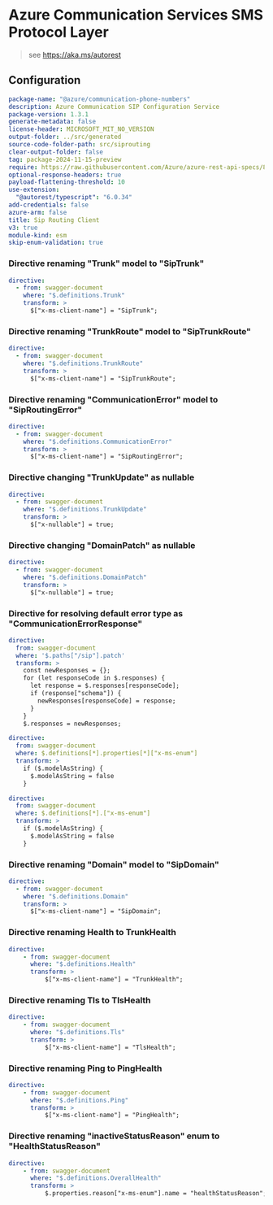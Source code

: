 # Azure Communication Services SMS Protocol Layer

> see https://aka.ms/autorest

## Configuration

```yaml
package-name: "@azure/communication-phone-numbers"
description: Azure Communication SIP Configuration Service
package-version: 1.3.1
generate-metadata: false
license-header: MICROSOFT_MIT_NO_VERSION
output-folder: ../src/generated
source-code-folder-path: src/siprouting
clear-output-folder: false
tag: package-2024-11-15-preview
require: https://raw.githubusercontent.com/Azure/azure-rest-api-specs/8056e0ba6bbe2f00ad0aca066236871ae5e04c23/specification/communication/data-plane/SipRouting/readme.md
optional-response-headers: true
payload-flattening-threshold: 10
use-extension:
  "@autorest/typescript": "6.0.34"
add-credentials: false
azure-arm: false
title: Sip Routing Client
v3: true
module-kind: esm
skip-enum-validation: true
```

### Directive renaming "Trunk" model to "SipTrunk"

```yaml
directive:
  - from: swagger-document
    where: "$.definitions.Trunk"
    transform: >
      $["x-ms-client-name"] = "SipTrunk";
```

### Directive renaming "TrunkRoute" model to "SipTrunkRoute"

```yaml
directive:
  - from: swagger-document
    where: "$.definitions.TrunkRoute"
    transform: >
      $["x-ms-client-name"] = "SipTrunkRoute";
```

### Directive renaming "CommunicationError" model to "SipRoutingError"

```yaml
directive:
  - from: swagger-document
    where: "$.definitions.CommunicationError"
    transform: >
      $["x-ms-client-name"] = "SipRoutingError";
```

### Directive changing "TrunkUpdate" as nullable

```yaml
directive:
  - from: swagger-document
    where: "$.definitions.TrunkUpdate"
    transform: >
      $["x-nullable"] = true;
```

### Directive changing "DomainPatch" as nullable

```yaml
directive:
  - from: swagger-document
    where: "$.definitions.DomainPatch"
    transform: >
      $["x-nullable"] = true;
```

### Directive for resolving default error type as "CommunicationErrorResponse"

```yaml
directive:
  from: swagger-document
  where: '$.paths["/sip"].patch'
  transform: >
    const newResponses = {};
    for (let responseCode in $.responses) {
      let response = $.responses[responseCode];
      if (response["schema"]) {
        newResponses[responseCode] = response;
      }
    }
    $.responses = newResponses;
```

```yaml
directive:
  from: swagger-document
  where: $.definitions[*].properties[*]["x-ms-enum"]
  transform: >
    if ($.modelAsString) {
      $.modelAsString = false
    }
```

```yaml
directive:
  from: swagger-document
  where: $.definitions[*].["x-ms-enum"]
  transform: >
    if ($.modelAsString) {
      $.modelAsString = false
    }
```

### Directive renaming "Domain" model to "SipDomain"

```yaml
directive:
  - from: swagger-document
    where: "$.definitions.Domain"
    transform: >
      $["x-ms-client-name"] = "SipDomain";
```

### Directive renaming Health to TrunkHealth

```yaml
directive:
    - from: swagger-document
      where: "$.definitions.Health"
      transform: >
          $["x-ms-client-name"] = "TrunkHealth";
```

### Directive renaming Tls to TlsHealth

```yaml
directive:
    - from: swagger-document
      where: "$.definitions.Tls"
      transform: >
          $["x-ms-client-name"] = "TlsHealth";
```

### Directive renaming Ping to PingHealth

```yaml
directive:
    - from: swagger-document
      where: "$.definitions.Ping"
      transform: >
          $["x-ms-client-name"] = "PingHealth";
```

### Directive renaming "inactiveStatusReason" enum to "HealthStatusReason"

```yaml
directive:
    - from: swagger-document
      where: "$.definitions.OverallHealth"
      transform: >
          $.properties.reason["x-ms-enum"].name = "healthStatusReason";
```
